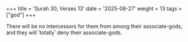+++
title = 'Surah 30, Verses 13'
date = '2025-08-27'
weight = 13
tags = ["god"]
+++

There will be no intercessors for them from among their associate-gods, and they will ˹totally˺ deny their associate-gods.